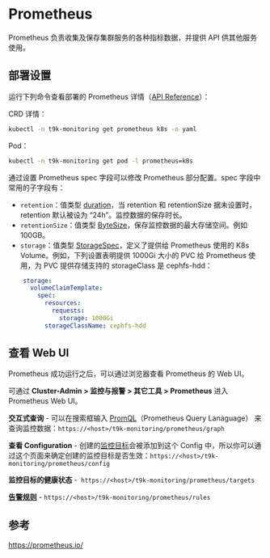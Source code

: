 # Prometheus

Prometheus 负责收集及保存集群服务的各种指标数据，并提供 API 供其他服务使用。

## 部署设置

运行下列命令查看部署的 Prometheus 详情（<a target="_blank" rel="noopener noreferrer" href="https://prometheus-operator.dev/docs/operator/api/#monitoring.coreos.com/v1.Prometheus">API Reference</a>）：

CRD 详情：

```bash
kubectl -n t9k-monitoring get prometheus k8s -o yaml
```

Pod：

```bash
kubectl -n t9k-monitoring get pod -l prometheus=k8s
```

通过设置 Prometheus spec 字段可以修改 Prometheus 部分配置。spec 字段中常用的子字段有：

* `retention`：值类型 <a target="_blank" rel="noopener noreferrer" href="https://prometheus-operator.dev/docs/operator/api/#monitoring.coreos.com/v1.Duration">duration</a>，当 retention 和 retentionSize 据未设置时，retention 默认被设为 “24h”。监控数据的保存时长。
* `retentionSize`：值类型 <a target="_blank" rel="noopener noreferrer" href="https://prometheus-operator.dev/docs/operator/api/#monitoring.coreos.com/v1.ByteSize">ByteSize</a>，保存监控数据的最大存储空间。例如 100GB。
* `storage`：值类型 <a target="_blank" rel="noopener noreferrer" href="https://prometheus-operator.dev/docs/operator/api/#monitoring.coreos.com/v1.StorageSpec">StorageSpec</a>，定义了提供给 Prometheus 使用的 K8s Volume。例如，下列设置表明提供 1000Gi 大小的 PVC 给 Prometheus 使用，为 PVC 提供存储支持的 storageClass 是 cephfs-hdd：

```yaml
    storage:
      volumeClaimTemplate:
        spec:
          resources:
            requests:
              storage: 1000Gi
          storageClassName: cephfs-hdd
```

## 查看 Web UI

Prometheus 成功运行之后，可以通过浏览器查看 Prometheus 的 Web UI。

可通过 **Cluster-Admin > 监控与报警 > 其它工具 > Prometheus** 进入 Prometheus Web UI。

**交互式查询** - 可以在搜索框输入 <a target="_blank" rel="noopener noreferrer" href="https://prometheus.io/docs/prometheus/latest/querying/basics/">PromQL</a>（Prometheus Query Lanaguage） 来查询监控数据：`https://<host>/t9k-monitoring/prometheus/graph`

**查看 Configuration** - 创建的[监控目标](#监控目标)会被添加到这个 Config 中，所以你可以通过这个页面来确定创建的监控目标是否生效：`https://<host>/t9k-monitoring/prometheus/config`

**监控目标的健康状态** -` https://<host>/t9k-monitoring/prometheus/targets`

**[告警规则](#告警规则记录规则)** - `https://<host>/t9k-monitoring/prometheus/rules`

## 参考

<https://prometheus.io/>
